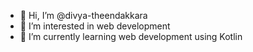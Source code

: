 - 👋 Hi, I’m @divya-theendakkara
- 👀 I’m interested in web development
- 🌱 I’m currently learning web development using Kotlin

<!---
divya-theendakkara/divya-theendakkara is a ✨ special ✨ repository because its `README.md` (this file) appears on your GitHub profile.
You can click the Preview link to take a look at your changes.
--->
